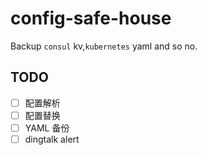 # config-safe-house

Backup `consul` kv,`kubernetes` yaml and so no.

## TODO

- [ ] 配置解析
- [ ] 配置替换
- [ ] YAML 备份
- [ ] dingtalk alert